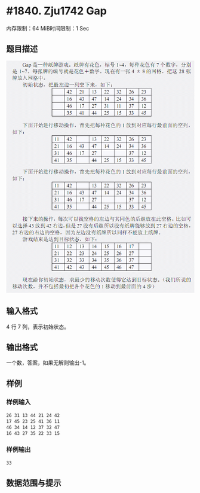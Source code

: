 # #1840. Zju1742 Gap

内存限制：64 MiB时间限制：1 Sec

## 题目描述

![](images/1840.jpg)

## 输入格式

4 行 7 列，表示初始状态。 
 

## 输出格式

一个数，答案，如果无解则输出-1。 
 

## 样例

### 样例输入

    
    26 31 13 44 21 24 42 
    17 45 23 25 41 36 11 
    46 34 14 12 37 32 47 
    16 43 27 35 22 33 15 
    
    

### 样例输出

    
    33 
    

## 数据范围与提示
